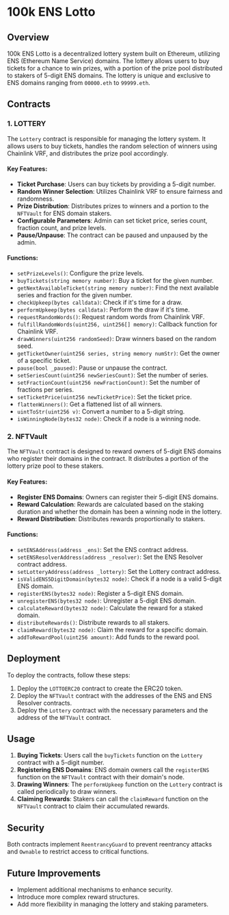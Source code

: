 # 100k ENS Lotto

## Overview
100k ENS Lotto is a decentralized lottery system built on Ethereum, utilizing ENS (Ethereum Name Service) domains. The lottery allows users to buy tickets for a chance to win prizes, with a portion of the prize pool distributed to stakers of 5-digit ENS domains. The lottery is unique and exclusive to ENS domains ranging from `00000.eth` to `99999.eth`.

## Contracts

### 1. LOTTERY
The `Lottery` contract is responsible for managing the lottery system. It allows users to buy tickets, handles the random selection of winners using Chainlink VRF, and distributes the prize pool accordingly.

#### Key Features:
- **Ticket Purchase**: Users can buy tickets by providing a 5-digit number.
- **Random Winner Selection**: Utilizes Chainlink VRF to ensure fairness and randomness.
- **Prize Distribution**: Distributes prizes to winners and a portion to the `NFTVault` for ENS domain stakers.
- **Configurable Parameters**: Admin can set ticket price, series count, fraction count, and prize levels.
- **Pause/Unpause**: The contract can be paused and unpaused by the admin.

#### Functions:
- `setPrizeLevels()`: Configure the prize levels.
- `buyTickets(string memory number)`: Buy a ticket for the given number.
- `getNextAvailableTicket(string memory number)`: Find the next available series and fraction for the given number.
- `checkUpkeep(bytes calldata)`: Check if it's time for a draw.
- `performUpkeep(bytes calldata)`: Perform the draw if it's time.
- `requestRandomWords()`: Request random words from Chainlink VRF.
- `fulfillRandomWords(uint256, uint256[] memory)`: Callback function for Chainlink VRF.
- `drawWinners(uint256 randomSeed)`: Draw winners based on the random seed.
- `getTicketOwner(uint256 series, string memory numStr)`: Get the owner of a specific ticket.
- `pause(bool _paused)`: Pause or unpause the contract.
- `setSeriesCount(uint256 newSeriesCount)`: Set the number of series.
- `setFractionCount(uint256 newFractionCount)`: Set the number of fractions per series.
- `setTicketPrice(uint256 newTicketPrice)`: Set the ticket price.
- `flattenWinners()`: Get a flattened list of all winners.
- `uintToStr(uint256 v)`: Convert a number to a 5-digit string.
- `isWinningNode(bytes32 node)`: Check if a node is a winning node.

### 2. NFTVault
The `NFTVault` contract is designed to reward owners of 5-digit ENS domains who register their domains in the contract. It distributes a portion of the lottery prize pool to these stakers.

#### Key Features:
- **Register ENS Domains**: Owners can register their 5-digit ENS domains.
- **Reward Calculation**: Rewards are calculated based on the staking duration and whether the domain has been a winning node in the lottery.
- **Reward Distribution**: Distributes rewards proportionally to stakers.

#### Functions:
- `setENSAddress(address _ens)`: Set the ENS contract address.
- `setENSResolverAddress(address _resolver)`: Set the ENS Resolver contract address.
- `setLotteryAddress(address _lottery)`: Set the Lottery contract address.
- `isValidENS5DigitDomain(bytes32 node)`: Check if a node is a valid 5-digit ENS domain.
- `registerENS(bytes32 node)`: Register a 5-digit ENS domain.
- `unregisterENS(bytes32 node)`: Unregister a 5-digit ENS domain.
- `calculateReward(bytes32 node)`: Calculate the reward for a staked domain.
- `distributeRewards()`: Distribute rewards to all stakers.
- `claimReward(bytes32 node)`: Claim the reward for a specific domain.
- `addToRewardPool(uint256 amount)`: Add funds to the reward pool.

## Deployment
To deploy the contracts, follow these steps:

1. Deploy the `LOTTOERC20` contract to create the ERC20 token.
2. Deploy the `NFTVault` contract with the addresses of the ENS and ENS Resolver contracts.
3. Deploy the `Lottery` contract with the necessary parameters and the address of the `NFTVault` contract.

## Usage
1. **Buying Tickets**: Users call the `buyTickets` function on the `Lottery` contract with a 5-digit number.
2. **Registering ENS Domains**: ENS domain owners call the `registerENS` function on the `NFTVault` contract with their domain's node.
3. **Drawing Winners**: The `performUpkeep` function on the `Lottery` contract is called periodically to draw winners.
4. **Claiming Rewards**: Stakers can call the `claimReward` function on the `NFTVault` contract to claim their accumulated rewards.

## Security
Both contracts implement `ReentrancyGuard` to prevent reentrancy attacks and `Ownable` to restrict access to critical functions.

## Future Improvements
- Implement additional mechanisms to enhance security.
- Introduce more complex reward structures.
- Add more flexibility in managing the lottery and staking parameters.

